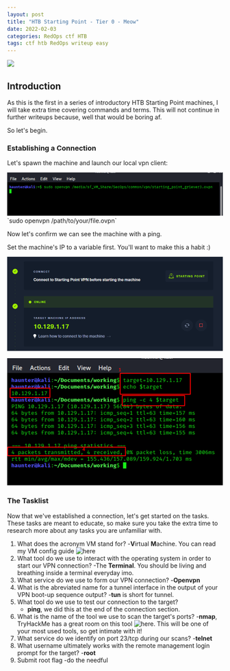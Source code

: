 ```yaml
---
layout: post
title: "HTB Starting Point - Tier 0 - Meow"
date: 2022-02-03
categories: RedOps ctf HTB
tags: ctf htb RedOps writeup easy
---
```

<img src='/assets/ctf/htb/sp/tier0/meow/_meow.PNG'/>

## Introduction

As this is the first in a series of introductory HTB Starting Point machines, I will take extra time covering commands and terms. This will not continue in further writeups because, well that would be boring af.

So let's begin.

### Establishing a Connection

Let's spawn the machine and launch our local vpn client:

<img src='/assets/img/ctf/htb/sp/tier0/meow/_1ovpn.png'/>
`sudo openvpn /path/to/your/file.ovpn`

Now let's confirm we can see the machine with a ping.

Set the machine's IP to a variable first. You'll want to make this a habit :)

![](/assets/img/ctf/htb/sp/tier0/meow/_2ip.PNG)


<img src='/assets/img/ctf/htb/sp/tier0/meow/_3ping.png'/>

### The Tasklist

Now that we've established a connection, let's get started on the tasks. These tasks are meant to educate, so make sure you take the extra time to research more about any tasks you are unfamiliar with.

1. What does the acronym VM stand for?
	-**V**irtual **M**achine. You can read my VM config guide ![here]()
2. What tool do we use to interact with the operating system in order to start our VPN connection? 
	-The **Terminal**. You should be living and breathing inside a terminal everyday imo.
3. What service do we use to form our VPN connection?
	-**Openvpn** 
4. What is the abreviated name for a tunnel interface in the output of your VPN boot-up sequence output? 
	-**tun** is short for tunnel.
5. What tool do we use to test our connection to the target?
	- **ping**, we did this at the end of the connection section.
6. What is the name of the tool we use to scan the target's ports?
	-**nmap**, TryHackMe has a great room on this tool ![here](https://tryhackme.com/room/furthernmap). This will be one of your most used tools, so get intimate with it!
7. What service do we identify on port 23/tcp during our scans?
	-**telnet**
8. What username ultimately works with the remote management login prompt for the target?
	-**root**
9. Submit root flag
	-do the needful

